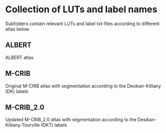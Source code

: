 # Collection of LUTs and label names
Subfolders contain relevant LUTs and label txt-files according to different atlas below

## ALBERT
ALBERT atlas

## M-CRIB
Original M-CRIB atlas with segmentation according to the Desikan-Killiany (DK) labels

## M-CRIB_2.0
Updated M-CRIB_2.0 atlas with segmentation according to the Desikan-Killiany-Tourville (DKT) labels

